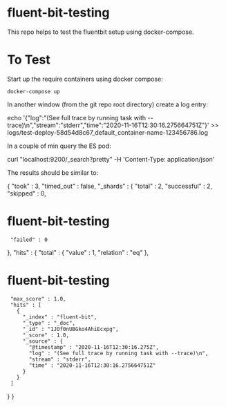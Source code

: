 # fluent-bit-testing

This repo helps to test the fluentbit setup using docker-compose.


# To Test
Start up the require containers using docker compose:

  `docker-compose up`

In another window (from the git repo root directory) create a log entry:

  echo '{"log":"(See full trace by running task with --trace)\n","stream":"stderr","time":"2020-11-16T12:30:16.275664751Z"}' >> logs/test-deploy-58d54d8c67_default_container-name-123456786.log


In a couple of min query the ES pod:

  curl "localhost:9200/_search?pretty"   -H 'Content-Type: application/json'


The results should be similar to:

 {
   "took" : 3,
   "timed_out" : false,
   "_shards" : {
     "total" : 2,
     "successful" : 2,
     "skipped" : 0,
 # fluent-bit-testing
     "failed" : 0
   },
   "hits" : {
     "total" : {
       "value" : 1,
       "relation" : "eq"
     },
 # fluent-bit-testing
     "max_score" : 1.0,
     "hits" : [
       {
         "_index" : "fluent-bit",
         "_type" : "_doc",
         "_id" : "1JOf0nUBGko4AhiEcxpg",
         "_score" : 1.0,
         "_source" : {
           "@timestamp" : "2020-11-16T12:30:16.275Z",
           "log" : "(See full trace by running task with --trace)\n",
           "stream" : "stderr",
           "time" : "2020-11-16T12:30:16.275664751Z"
         }
       }
     ]
   }
 } 
